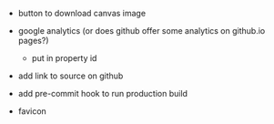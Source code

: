 - button to download canvas image

- google analytics (or does github offer some analytics on github.io pages?)
    - put in property id
- add link to source on github
- add pre-commit hook to run production build
- favicon
